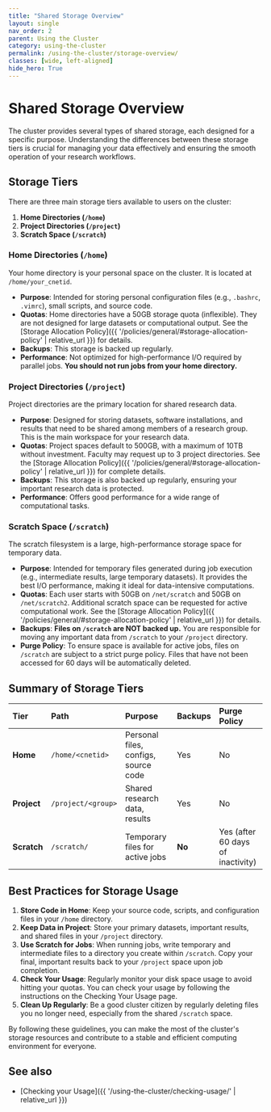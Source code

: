 ```yaml
---
title: "Shared Storage Overview"
layout: single
nav_order: 2
parent: Using the Cluster
category: using-the-cluster
permalink: /using-the-cluster/storage-overview/
classes: [wide, left-aligned]
hide_hero: True
---
```


# Shared Storage Overview

The cluster provides several types of shared storage, each designed for a specific purpose. Understanding the differences between these storage tiers is crucial for managing your data effectively and ensuring the smooth operation of your research workflows.

## Storage Tiers

There are three main storage tiers available to users on the cluster:

1.  **Home Directories (`/home`)**
2.  **Project Directories (`/project`)**
3.  **Scratch Space (`/scratch`)**

### Home Directories (`/home`)

Your home directory is your personal space on the cluster. It is located at `/home/your_cnetid`.

*   **Purpose**: Intended for storing personal configuration files (e.g., `.bashrc`, `.vimrc`), small scripts, and source code.
*   **Quotas**: Home directories have a 50GB storage quota (inflexible). They are not designed for large datasets or computational output. See the [Storage Allocation Policy]({{ '/policies/general/#storage-allocation-policy' | relative_url }}) for details.
*   **Backups**: This storage is backed up regularly.
*   **Performance**: Not optimized for high-performance I/O required by parallel jobs. **You should not run jobs from your home directory.**

### Project Directories (`/project`)

Project directories are the primary location for shared research data.

*   **Purpose**: Designed for storing datasets, software installations, and results that need to be shared among members of a research group. This is the main workspace for your research data.
*   **Quotas**: Project spaces default to 500GB, with a maximum of 10TB without investment. Faculty may request up to 3 project directories. See the [Storage Allocation Policy]({{ '/policies/general/#storage-allocation-policy' | relative_url }}) for complete details.
*   **Backups**: This storage is also backed up regularly, ensuring your important research data is protected.
*   **Performance**: Offers good performance for a wide range of computational tasks.

### Scratch Space (`/scratch`)

The scratch filesystem is a large, high-performance storage space for temporary data.

*   **Purpose**: Intended for temporary files generated during job execution (e.g., intermediate results, large temporary datasets). It provides the best I/O performance, making it ideal for data-intensive computations.
*   **Quotas**: Each user starts with 50GB on `/net/scratch` and 50GB on `/net/scratch2`. Additional scratch space can be requested for active computational work. See the [Storage Allocation Policy]({{ '/policies/general/#storage-allocation-policy' | relative_url }}) for details.
*   **Backups**: **Files on `/scratch` are NOT backed up.** You are responsible for moving any important data from `/scratch` to your `/project` directory.
*   **Purge Policy**: To ensure space is available for active jobs, files on `/scratch` are subject to a strict purge policy. Files that have not been accessed for 60 days will be automatically deleted.

## Summary of Storage Tiers

| Tier | Path | Purpose | Backups | Purge Policy |
| :--- | :--- | :--- | :--- | :--- |
| **Home** | `/home/<cnetid>` | Personal files, configs, source code | Yes | No |
| **Project** | `/project/<group>` | Shared research data, results | Yes | No |
| **Scratch** | `/scratch/` | Temporary files for active jobs | **No** | Yes (after 60 days of inactivity) |

## Best Practices for Storage Usage

1.  **Store Code in Home**: Keep your source code, scripts, and configuration files in your `/home` directory.
2.  **Keep Data in Project**: Store your primary datasets, important results, and shared files in your `/project` directory.
3.  **Use Scratch for Jobs**: When running jobs, write temporary and intermediate files to a directory you create within `/scratch`. Copy your final, important results back to your `/project` space upon job completion.
4.  **Check Your Usage**: Regularly monitor your disk space usage to avoid hitting your quotas. You can check your usage by following the instructions on the Checking Your Usage page.
5.  **Clean Up Regularly**: Be a good cluster citizen by regularly deleting files you no longer need, especially from the shared `/scratch` space.

By following these guidelines, you can make the most of the cluster's storage resources and contribute to a stable and efficient computing environment for everyone.

## See also
- [Checking your Usage]({{ '/using-the-cluster/checking-usage/' | relative_url }})